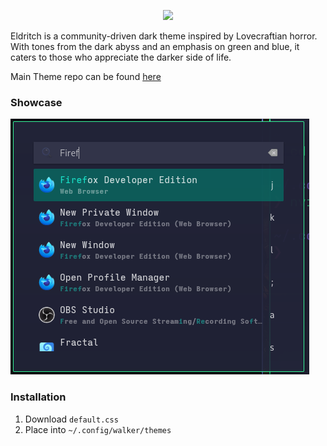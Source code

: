 <!-- DO NOT CHANGE THIS -->
<p align="center">
<img src="https://raw.github.com/eldritch-theme/eldritch/master/assets/logo/logo.png" width=150>
</p>
<p>
Eldritch is a community-driven dark theme inspired by Lovecraftian horror. With tones from the dark abyss and an emphasis on green and blue, it caters to those who appreciate the darker side of life.
</p>

Main Theme repo can be found [here](https://github.com/eldritch-theme/eldritch)

### Showcase
<!-- Your screenshot should go here -->
<img src="screenshot.png" alt="Screenshot"/><br/>

### Installation

1. Download `default.css`
2. Place into `~/.config/walker/themes`

<!-- If you want to provide install from source options, you can use the following template: -->
<!-- ### Installation From Source -->
<!-- 1. Any instructions here -->
